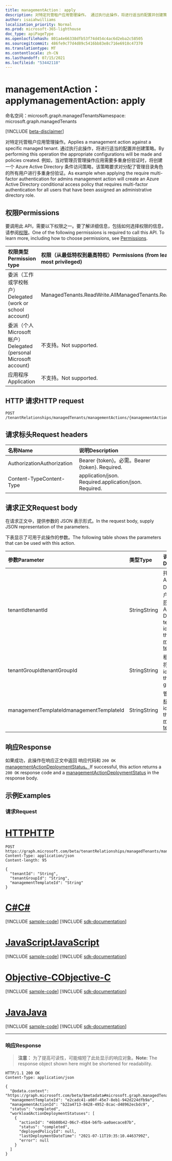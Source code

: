 ```yaml
---
title: managementAction： apply
description: 对特定托管租户应用管理操作。 通过执行此操作，将进行适当的配置并创建策略。 例如，当对管理员管理操作应用需要多重身份验证时，将创建一个 Azure Active Directory 条件访问策略，该策略要求对分配了管理目录角色的所有用户进行多重身份验证。
author: isaiahwilliams
localization_priority: Normal
ms.prod: microsoft-365-lighthouse
doc_type: apiPageType
ms.openlocfilehash: 801a4e66338dfb53f74d454c4ac6d2eba2c58505
ms.sourcegitcommit: 486fe9c77d4d89c5416bb83e8c716e6918c47370
ms.translationtype: MT
ms.contentlocale: zh-CN
ms.lasthandoff: 07/15/2021
ms.locfileid: "53442118"
---
```

# <a name="managementaction-apply"></a><span data-ttu-id="e4c92-105">managementAction： apply</span><span class="sxs-lookup"><span data-stu-id="e4c92-105">managementAction: apply</span></span>
<span data-ttu-id="e4c92-106">命名空间：microsoft.graph.managedTenants</span><span class="sxs-lookup"><span data-stu-id="e4c92-106">Namespace: microsoft.graph.managedTenants</span></span>

[!INCLUDE [beta-disclaimer](../../includes/beta-disclaimer.md)]

<span data-ttu-id="e4c92-107">对特定托管租户应用管理操作。</span><span class="sxs-lookup"><span data-stu-id="e4c92-107">Applies a management action against a specific managed tenant.</span></span> <span data-ttu-id="e4c92-108">通过执行此操作，将进行适当的配置并创建策略。</span><span class="sxs-lookup"><span data-stu-id="e4c92-108">By performing this operation the appropriate configurations will be made and policies created.</span></span> <span data-ttu-id="e4c92-109">例如，当对管理员管理操作应用需要多重身份验证时，将创建一个 Azure Active Directory 条件访问策略，该策略要求对分配了管理目录角色的所有用户进行多重身份验证。</span><span class="sxs-lookup"><span data-stu-id="e4c92-109">As example when applying the require multi-factor authentication for admins management action will create an Azure Active Directory conditional access policy that requires multi-factor authentication for all users that have been assigned an administrative directory role.</span></span>

## <a name="permissions"></a><span data-ttu-id="e4c92-110">权限</span><span class="sxs-lookup"><span data-stu-id="e4c92-110">Permissions</span></span>
<span data-ttu-id="e4c92-p103">要调用此 API，需要以下权限之一。要了解详细信息，包括如何选择权限的信息，请参阅[权限](/graph/permissions-reference)。</span><span class="sxs-lookup"><span data-stu-id="e4c92-p103">One of the following permissions is required to call this API. To learn more, including how to choose permissions, see [Permissions](/graph/permissions-reference).</span></span>

|<span data-ttu-id="e4c92-113">权限类型</span><span class="sxs-lookup"><span data-stu-id="e4c92-113">Permission type</span></span>|<span data-ttu-id="e4c92-114">权限（从最低特权到最高特权）</span><span class="sxs-lookup"><span data-stu-id="e4c92-114">Permissions (from least to most privileged)</span></span>|
|:---|:---|
|<span data-ttu-id="e4c92-115">委派（工作或学校帐户）</span><span class="sxs-lookup"><span data-stu-id="e4c92-115">Delegated (work or school account)</span></span>|<span data-ttu-id="e4c92-116">ManagedTenants.ReadWrite.All</span><span class="sxs-lookup"><span data-stu-id="e4c92-116">ManagedTenants.ReadWrite.All</span></span>|
|<span data-ttu-id="e4c92-117">委派（个人 Microsoft 帐户）</span><span class="sxs-lookup"><span data-stu-id="e4c92-117">Delegated (personal Microsoft account)</span></span>|<span data-ttu-id="e4c92-118">不支持。</span><span class="sxs-lookup"><span data-stu-id="e4c92-118">Not supported.</span></span>|
|<span data-ttu-id="e4c92-119">应用程序</span><span class="sxs-lookup"><span data-stu-id="e4c92-119">Application</span></span>|<span data-ttu-id="e4c92-120">不支持。</span><span class="sxs-lookup"><span data-stu-id="e4c92-120">Not supported.</span></span>|

## <a name="http-request"></a><span data-ttu-id="e4c92-121">HTTP 请求</span><span class="sxs-lookup"><span data-stu-id="e4c92-121">HTTP request</span></span>

<!-- {
  "blockType": "ignored"
}
-->
``` http
POST /tenantRelationships/managedTenants/managementActions/{managementActionId}/apply
```

## <a name="request-headers"></a><span data-ttu-id="e4c92-122">请求标头</span><span class="sxs-lookup"><span data-stu-id="e4c92-122">Request headers</span></span>
|<span data-ttu-id="e4c92-123">名称</span><span class="sxs-lookup"><span data-stu-id="e4c92-123">Name</span></span>|<span data-ttu-id="e4c92-124">说明</span><span class="sxs-lookup"><span data-stu-id="e4c92-124">Description</span></span>|
|:---|:---|
|<span data-ttu-id="e4c92-125">Authorization</span><span class="sxs-lookup"><span data-stu-id="e4c92-125">Authorization</span></span>|<span data-ttu-id="e4c92-p104">Bearer {token}。必需。</span><span class="sxs-lookup"><span data-stu-id="e4c92-p104">Bearer {token}. Required.</span></span>|
|<span data-ttu-id="e4c92-128">Content-Type</span><span class="sxs-lookup"><span data-stu-id="e4c92-128">Content-Type</span></span>|<span data-ttu-id="e4c92-p105">application/json. Required.</span><span class="sxs-lookup"><span data-stu-id="e4c92-p105">application/json. Required.</span></span>|

## <a name="request-body"></a><span data-ttu-id="e4c92-131">请求正文</span><span class="sxs-lookup"><span data-stu-id="e4c92-131">Request body</span></span>
<span data-ttu-id="e4c92-132">在请求正文中，提供参数的 JSON 表示形式。</span><span class="sxs-lookup"><span data-stu-id="e4c92-132">In the request body, supply JSON representation of the parameters.</span></span>

<span data-ttu-id="e4c92-133">下表显示了可用于此操作的参数。</span><span class="sxs-lookup"><span data-stu-id="e4c92-133">The following table shows the parameters that can be used with this action.</span></span>

|<span data-ttu-id="e4c92-134">参数</span><span class="sxs-lookup"><span data-stu-id="e4c92-134">Parameter</span></span>|<span data-ttu-id="e4c92-135">类型</span><span class="sxs-lookup"><span data-stu-id="e4c92-135">Type</span></span>|<span data-ttu-id="e4c92-136">说明</span><span class="sxs-lookup"><span data-stu-id="e4c92-136">Description</span></span>|
|:---|:---|:---|
|<span data-ttu-id="e4c92-137">tenantId</span><span class="sxs-lookup"><span data-stu-id="e4c92-137">tenantId</span></span>|<span data-ttu-id="e4c92-138">String</span><span class="sxs-lookup"><span data-stu-id="e4c92-138">String</span></span>|<span data-ttu-id="e4c92-139">托管Azure Active Directory租户的租户[标识符](../resources/managedtenants-tenant.md)。</span><span class="sxs-lookup"><span data-stu-id="e4c92-139">The Azure Active Directory tenant identifier for the [managed tenant](../resources/managedtenants-tenant.md).</span></span>|
|<span data-ttu-id="e4c92-140">tenantGroupId</span><span class="sxs-lookup"><span data-stu-id="e4c92-140">tenantGroupId</span></span>|<span data-ttu-id="e4c92-141">String</span><span class="sxs-lookup"><span data-stu-id="e4c92-141">String</span></span>|<span data-ttu-id="e4c92-142">租户组的标识符。</span><span class="sxs-lookup"><span data-stu-id="e4c92-142">The identifier of the tenant group.</span></span>|
|<span data-ttu-id="e4c92-143">managementTemplateId</span><span class="sxs-lookup"><span data-stu-id="e4c92-143">managementTemplateId</span></span>|<span data-ttu-id="e4c92-144">String</span><span class="sxs-lookup"><span data-stu-id="e4c92-144">String</span></span>|<span data-ttu-id="e4c92-145">管理模板 [的标识符](../resources/managedtenants-managementtemplate.md)。</span><span class="sxs-lookup"><span data-stu-id="e4c92-145">The identifier of the [management template](../resources/managedtenants-managementtemplate.md).</span></span>|

## <a name="response"></a><span data-ttu-id="e4c92-146">响应</span><span class="sxs-lookup"><span data-stu-id="e4c92-146">Response</span></span>

<span data-ttu-id="e4c92-147">如果成功，此操作在响应正文中返回 响应代码和 `200 OK` [managementActionDeploymentStatus。](../resources/managedtenants-managementactiondeploymentstatus.md)</span><span class="sxs-lookup"><span data-stu-id="e4c92-147">If successful, this action returns a `200 OK` response code and a [managementActionDeploymentStatus](../resources/managedtenants-managementactiondeploymentstatus.md) in the response body.</span></span>

## <a name="examples"></a><span data-ttu-id="e4c92-148">示例</span><span class="sxs-lookup"><span data-stu-id="e4c92-148">Examples</span></span>

### <a name="request"></a><span data-ttu-id="e4c92-149">请求</span><span class="sxs-lookup"><span data-stu-id="e4c92-149">Request</span></span>

# <a name="http"></a>[<span data-ttu-id="e4c92-150">HTTP</span><span class="sxs-lookup"><span data-stu-id="e4c92-150">HTTP</span></span>](#tab/http)
<!-- {
  "blockType": "request",
  "name": "managementaction_apply"
}
-->
``` http
POST https://graph.microsoft.com/beta/tenantRelationships/managedTenants/managementActions/{managementActionId}/apply
Content-Type: application/json
Content-length: 95

{
  "tenantId": "String",
  "tenantGroupId": "String",
  "managementTemplateId": "String"
}
```
# <a name="c"></a>[<span data-ttu-id="e4c92-151">C#</span><span class="sxs-lookup"><span data-stu-id="e4c92-151">C#</span></span>](#tab/csharp)
[!INCLUDE [sample-code](../includes/snippets/csharp/managementaction-apply-csharp-snippets.md)]
[!INCLUDE [sdk-documentation](../includes/snippets/snippets-sdk-documentation-link.md)]

# <a name="javascript"></a>[<span data-ttu-id="e4c92-152">JavaScript</span><span class="sxs-lookup"><span data-stu-id="e4c92-152">JavaScript</span></span>](#tab/javascript)
[!INCLUDE [sample-code](../includes/snippets/javascript/managementaction-apply-javascript-snippets.md)]
[!INCLUDE [sdk-documentation](../includes/snippets/snippets-sdk-documentation-link.md)]

# <a name="objective-c"></a>[<span data-ttu-id="e4c92-153">Objective-C</span><span class="sxs-lookup"><span data-stu-id="e4c92-153">Objective-C</span></span>](#tab/objc)
[!INCLUDE [sample-code](../includes/snippets/objc/managementaction-apply-objc-snippets.md)]
[!INCLUDE [sdk-documentation](../includes/snippets/snippets-sdk-documentation-link.md)]

# <a name="java"></a>[<span data-ttu-id="e4c92-154">Java</span><span class="sxs-lookup"><span data-stu-id="e4c92-154">Java</span></span>](#tab/java)
[!INCLUDE [sample-code](../includes/snippets/java/managementaction-apply-java-snippets.md)]
[!INCLUDE [sdk-documentation](../includes/snippets/snippets-sdk-documentation-link.md)]

---


### <a name="response"></a><span data-ttu-id="e4c92-155">响应</span><span class="sxs-lookup"><span data-stu-id="e4c92-155">Response</span></span>
><span data-ttu-id="e4c92-156">**注意：** 为了提高可读性，可能缩短了此处显示的响应对象。</span><span class="sxs-lookup"><span data-stu-id="e4c92-156">**Note:** The response object shown here might be shortened for readability.</span></span>
<!-- {
  "blockType": "response",
  "truncated": true,
  "@odata.type": "microsoft.graph.managedTenants.managementActionDeploymentStatus"
}
-->
``` http
HTTP/1.1 200 OK
Content-Type: application/json

{
  "@odata.context": "https://graph.microsoft.com/beta/$metadata#microsoft.graph.managedTenants.ManagementActionDeploymentStatus",
  "managementTemplateId": "e2cadc41-a08f-45e7-8eb1-942d224dfb9a",
  "managementActionId": "b22a4713-8428-4952-8cac-d48962ecbdc9",
  "status": "completed",
  "workloadActionDeploymentStatuses": [
    {
      "actionId": "46b80b42-06c7-45b4-b6fb-aa0aecace87b",
      "status": "completed",
      "deployedPolicyId": null,
      "lastDeploymentDateTime": "2021-07-11T19:35:10.4463799Z",
      "error": null
    }
  ]
}
```
